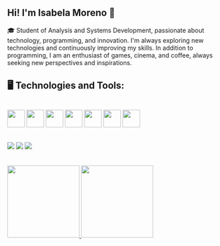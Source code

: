## Hi! I'm Isabela Moreno 👋
🎓 Student of Analysis and Systems Development, passionate about technology, programming, and innovation. I'm always exploring new technologies and continuously improving my skills. In addition to programming, I am an enthusiast of games, cinema, and coffee, always seeking new perspectives and inspirations.

## 🖥️ Technologies and Tools:
<br><img src="https://cdn.jsdelivr.net/gh/devicons/devicon@latest/icons/html5/html5-original.svg" width="40" height="40" /> <img src="https://cdn.jsdelivr.net/gh/devicons/devicon@latest/icons/css3/css3-original.svg" width="40" height="40" /> <img src="https://cdn.jsdelivr.net/gh/devicons/devicon@latest/icons/javascript/javascript-original.svg" width="40" height="40" /> <img loading="lazy" src="https://cdn.jsdelivr.net/gh/devicons/devicon/icons/java/java-original.svg" width="40" height="40"/>  <img src="https://cdn.jsdelivr.net/gh/devicons/devicon@latest/icons/python/python-original.svg" width="40" height="40"/>  <img src="https://cdn.jsdelivr.net/gh/devicons/devicon@latest/icons/react/react-original.svg" width="40" height="40" /> <img src="https://cdn.jsdelivr.net/gh/devicons/devicon@latest/icons/azuresqldatabase/azuresqldatabase-original.svg" width="40" height="40" />

<br>
<div>
<a href = "isabelamoreno.souza16@gmail.com"><img loading="lazy" src="https://img.shields.io/badge/Gmail-D14836?style=for-the-badge&logo=gmail&logoColor=white" target="_blank"></a>
<a href="https://www.instagram.com/isabmoreeno/" target="_blank"><img loading="lazy" src="https://img.shields.io/badge/-Instagram-%23E4405F?style=for-the-badge&logo=instagram&logoColor=white" target="_blank"></a>
<a href="https://www.linkedin.com/in/isabela-moreno-46a21a328/" target="_blank"><img loading="lazy" src="https://img.shields.io/badge/-LinkedIn-%230077B5?style=for-the-badge&logo=linkedin&logoColor=white" target="_blank"></a>   

</div>

<br>
<br>

          
<div style="display: flex; flex-direction: row;">
  <a href="https://github.com/isabmoreeno">
    <img loading="lazy" height="165em" src="https://github-readme-stats.vercel.app/api?username=isabmoreeno&show_icons=true&theme=dark&include_all_commits=true&count_private=true&bg_color=000000&title_color=ffffff&text_color=bb86fc&icon_color=9a33ff&border_color=5a189a"/>
    <img loading="lazy" height="165em" src="https://github-readme-stats.vercel.app/api/top-langs/?username=isabmoreeno&layout=compact&langs_count=7&theme=dark&bg_color=000000&title_color=ffffff&text_color=bb86fc&icon_color=9a33ff&border_color=5a189a"/>
  </a>
</div>




  
